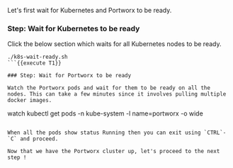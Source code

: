 Let's first wait for Kubernetes and Portworx to be ready.

### Step: Wait for Kubernetes to be ready

Click the below section which waits for all Kubernetes nodes to be ready.
```
./k8s-wait-ready.sh
```{{execute T1}}

### Step: Wait for Portworx to be ready

Watch the Portworx pods and wait for them to be ready on all the nodes. This can take a few minutes since it involves pulling multiple docker images. 

```
watch kubectl get pods -n kube-system -l name=portworx -o wide
```{{execute T1}}

When all the pods show status Running then you can exit using `CTRL`-`C` and proceed.

Now that we have the Portworx cluster up, let's proceed to the next step !
